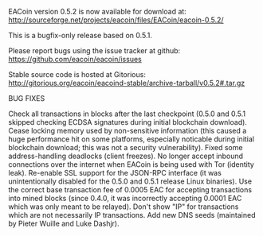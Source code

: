 EACoin version 0.5.2 is now available for download at:
http://sourceforge.net/projects/eacoin/files/EACoin/eacoin-0.5.2/

This is a bugfix-only release based on 0.5.1.

Please report bugs using the issue tracker at github:
https://github.com/eacoin/eacoin/issues

Stable source code is hosted at Gitorious:
http://gitorious.org/eacoin/eacoind-stable/archive-tarball/v0.5.2#.tar.gz

BUG FIXES

Check all transactions in blocks after the last checkpoint (0.5.0 and 0.5.1 skipped checking ECDSA signatures during initial blockchain download).
Cease locking memory used by non-sensitive information (this caused a huge performance hit on some platforms, especially noticable during initial blockchain download; this was
not a security vulnerability).
Fixed some address-handling deadlocks (client freezes).
No longer accept inbound connections over the internet when EACoin is being used with Tor (identity leak).
Re-enable SSL support for the JSON-RPC interface (it was unintentionally disabled for the 0.5.0 and 0.5.1 release Linux binaries).
Use the correct base transaction fee of 0.0005 EAC for accepting transactions into mined blocks (since 0.4.0, it was incorrectly accepting 0.0001 EAC which was only meant to be relayed).
Don't show "IP" for transactions which are not necessarily IP transactions.
Add new DNS seeds (maintained by Pieter Wuille and Luke Dashjr).
